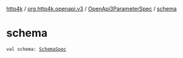 [http4k](../../index.md) / [org.http4k.openapi.v3](../index.md) / [OpenApi3ParameterSpec](index.md) / [schema](./schema.md)

# schema

`val schema: `[`SchemaSpec`](../../org.http4k.openapi/-schema-spec/index.md)